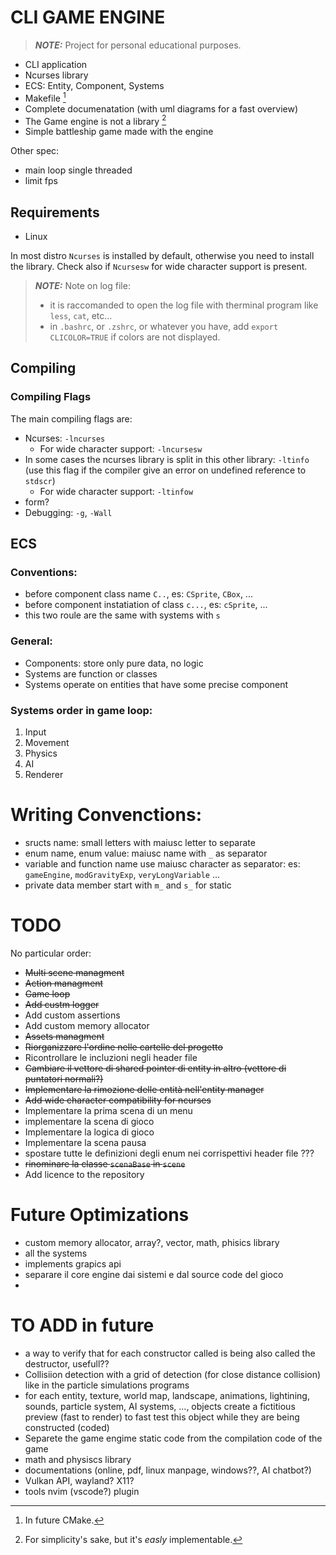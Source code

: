 # CLI GAME ENGINE

> **_NOTE:_** Project for personal educational purposes.

- CLI application 
- Ncurses library
- ECS: Entity, Component, Systems
- Makefile [^1]
- Complete documenatation (with uml diagrams for a fast overview)
- The Game engine is not a library [^2]
- Simple battleship game made with the engine

Other spec:
- main loop single threaded
- limit fps

[^1]: In future CMake.
[^2]: For simplicity's sake, but it's _easly_ implementable.

## Requirements
- Linux

In most distro `Ncurses` is installed by default, otherwise you need to install the library. Check also if `Ncursesw` for wide character support is present.

> **_NOTE:_** Note on log file:
> - it is raccomanded to open the log file with therminal program like `less`, `cat`, etc...
> - in `.bashrc`, or `.zshrc`, or whatever you have, add `export CLICOLOR=TRUE` if colors are not displayed.

## Compiling

### Compiling Flags 
The main compiling flags are:
- Ncurses: `-lncurses`
    - For wide character support: `-lncursesw`
- In some cases the ncurses library is split in this other library: `-ltinfo` (use this flag if the compiler give an error on undefined reference to `stdscr`)
    - For wide character support: `-ltinfow`
- form?
- Debugging: `-g`, `-Wall`


## ECS

### Conventions:
- before component class name `C..`, es: `CSprite`, `CBox`, ...
- before component instatiation of class `c...`, es: `cSprite`, ...
- this two roule are the same with systems with `s`


### General:
- Components: store only pure data, no logic
- Systems are function or classes
- Systems operate on entities that have some precise component


### Systems order in game loop:
1. Input
2. Movement
3. Physics
4. AI
5. Renderer


# Writing Convenctions:
- sructs name: small letters with maiusc letter to separate 
- enum name, enum value: maiusc name with `_` as separator
- variable and function name use maiusc character as separator: es: `gameEngine`, `modGravityExp`, `veryLongVariable` ...
- private data member start with `m_` and `s_` for static

# TODO
No particular order:
- ~~Multi scene managment~~
- ~~Action managment~~
- ~~Game loop~~
- ~~Add custm logger~~
- Add custom assertions
- Add custom memory allocator
- ~~Assets managment~~
- ~~Riorganizzare l'ordine nelle cartelle del progetto~~
- Ricontrollare le incluzioni negli header file
- ~~Cambiare il vettore di shared pointer di entity in altro (vettore di puntatori normali?)~~
- ~~Implementare la rimozione delle entità nell'entity manager~~
- ~~Add wide character compatibility for ncurses~~
- Implementare la prima scena di un menu
- implementare la scena di gioco
- Implementare la logica di gioco
- Implementare la scena pausa
- spostare tutte le definizioni degli enum nei corrispettivi header file ???
- ~~rinominare la classe `scenaBase` in `scene`~~
- Add licence to the repository

# Future Optimizations
- custom memory allocator, array?, vector, math, phisics library
- all the systems
- implements grapics api 
- separare il core engine dai sistemi e dal source code del gioco
- 

# TO ADD in future 
- a way to verify that for each constructor called is being also called the destructor, usefull??
- Collisiion detection with a grid of detection (for close distance collision) like in the particle simulations programs
- for each entity, texture, world map, landscape, animations, lightining, sounds, particle system, AI systems, ..., objects create a fictitious preview (fast to render) to fast test this object while they are being constructed (coded)
- Separete the game engime static code from the compilation code of the game
- math and physiscs library
- documentations (online, pdf, linux manpage, windows??, AI chatbot?)
- Vulkan API, wayland? X11? 
- tools nvim (vscode?) plugin




